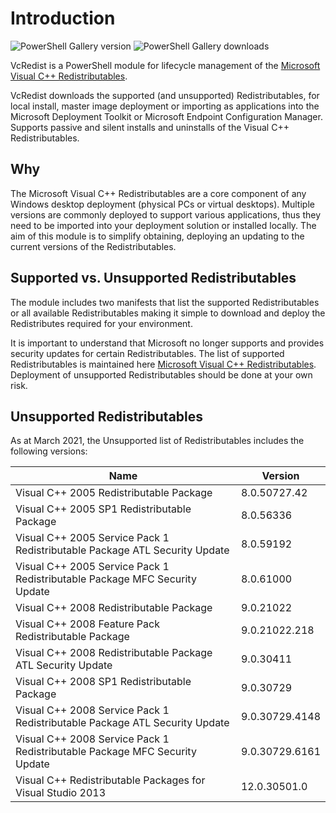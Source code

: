 # Introduction

![PowerShell Gallery version](https://img.shields.io/powershellgallery/v/vcredist.svg?style=flat-square)
![PowerShell Gallery downloads](https://img.shields.io/powershellgallery/dt/vcredist.svg?style=flat-square)

VcRedist is a PowerShell module for lifecycle management of the [Microsoft Visual C++ Redistributables](https://support.microsoft.com/en-au/help/2977003/the-latest-supported-visual-c-downloads).

VcRedist downloads the supported (and unsupported) Redistributables, for local install, master image deployment or importing as applications into the Microsoft Deployment Toolkit or Microsoft Endpoint Configuration Manager. Supports passive and silent installs and uninstalls of the Visual C++ Redistributables.

## Why

The Microsoft Visual C++ Redistributables are a core component of any Windows desktop deployment (physical PCs or virtual desktops). Multiple versions are commonly deployed to support various applications, thus they need to be imported into your deployment solution or installed locally. The aim of this module is to simplify obtaining, deploying an updating to the current versions of the Redistributables.

## Supported vs. Unsupported Redistributables

The module includes two manifests that list the supported Redistributables or all available Redistributables making it simple to download and deploy the Redistributes required for your environment.

It is important to understand that Microsoft no longer supports and provides security updates for certain Redistributables. The list of supported Redistributables is maintained here [Microsoft Visual C++ Redistributables](https://support.microsoft.com/en-au/help/2977003/the-latest-supported-visual-c-downloads). Deployment of unsupported Redistributables should be done at your own risk.

## Unsupported Redistributables

As at March 2021, the Unsupported list of Redistributables includes the following versions:

|Name                                                                      |Version       |
|--------------------------------------------------------------------------|--------------|
|Visual C++ 2005 Redistributable Package                                   |8.0.50727.42  |
|Visual C++ 2005 SP1 Redistributable Package                               |8.0.56336     |
|Visual C++ 2005 Service Pack 1 Redistributable Package ATL Security Update|8.0.59192     |
|Visual C++ 2005 Service Pack 1 Redistributable Package MFC Security Update|8.0.61000     |
|Visual C++ 2008 Redistributable Package                                   |9.0.21022     |
|Visual C++ 2008 Feature Pack Redistributable Package                      |9.0.21022.218 |
|Visual C++ 2008 Redistributable Package ATL Security Update               |9.0.30411     |
|Visual C++ 2008 SP1 Redistributable Package                               |9.0.30729     |
|Visual C++ 2008 Service Pack 1 Redistributable Package ATL Security Update|9.0.30729.4148|
|Visual C++ 2008 Service Pack 1 Redistributable Package MFC Security Update|9.0.30729.6161|
|Visual C++ Redistributable Packages for Visual Studio 2013                |12.0.30501.0  |
